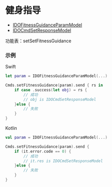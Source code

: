 # 健身指导
* [IDOFitnessGuidanceParamModel](../model/IDOFitnessGuidanceParamModel.md)
* [IDOCmdSetResponseModel](../model/IDOCmdSetResponseModel.md)

功能表：setSetFitnessGuidance

### 示例

Swift
```swift
let param = IDOFitnessGuidanceParamModel(...)

Cmds.setFitnessGuidance(param).send { rs in
    if case .success(let obj) = rs {
        // 成功
        // obj is IDOCmdSetResponseModel
    }else {
        // 失败
    }
}
```

Kotlin
```kotlin
val param = IDOFitnessGuidanceParamModel(...)

Cmds.setFitnessGuidance(param).send {
    if (it.error.code == 0) {
        // 成功
        // it.res is IDOCmdSetResponseModel
    }else {
        // 失败
    }
}
```
